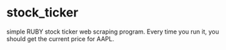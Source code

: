 # stock_ticker

simple RUBY stock ticker web scraping program. Every time you run it, you should get the current price for AAPL.
